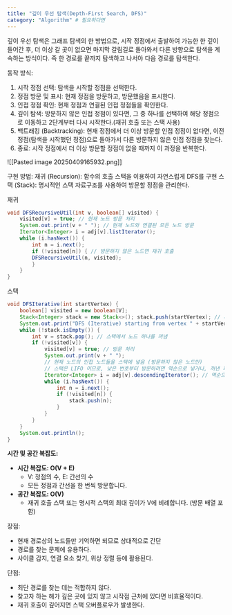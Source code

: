 ```yaml
---
title: "깊이 우선 탐색(Depth-First Search, DFS)"
category: "Algorithm" # 필요하다면
---
```



깊이 우선 탐색은 그래프 탐색의 한 방법으로, 시작 정점에서 출발하여 가능한 한 깊이 들어간 후, 더 이상 갈 곳이 없으면 마지막 갈림길로 돌아와서 다른 방향으로 탐색을 계속하는 방식이다. 즉 한 경로를 끝까지 탐색하고 나서야 다음 경로를 탐색한다. 

동작 방식:
1. 시작 정점 선택: 탐색을 시작할 정점을 선택한다. 
2. 정점 방문 및 표시: 현재 정점을 방문하고, 방문했음을 표시한다. 
3. 인접 정점 확인: 현재 정점과 연결된 인접 정점들을 확인한다.
4. 깊이 탐색: 방문하지 않은 인접 정점이 있다면, 그 중 하나를 선택하여 해당 정점으로 이동하고 2단계부터 다시 시작한다.(재귀 호출 또는 스택 사용)
5. 백트래킹 (Backtracking): 현재 정점에서 더 이상 방문할 인접 정점이 없다면, 이전 정점(탐색을 시작했던 정점)으로 돌아가서 다른 방문하지 않은 인접 정점을 찾는다. 
6. 종료: 시작 정점에서 더 이상 방문할 정점이 없을 때까지 이 과정을 반복한다. 

![[Pasted image 20250409165932.png]]

구현 방법:
	재귀 (Recursion): 함수의 호출 스택을 이용하여 자연스럽게 DFS를 구현
	스택 (Stack): 명시적인 스택 자료구조를 사용하여 방문할 정점을 관리한다. 

재귀
```java
void DFSRecursiveUtil(int v, boolean[] visited) { 
	visited[v] = true; // 현재 노드 방문 처리 
	System.out.print(v + " "); // 현재 노드와 연결된 모든 노드 방문 
	Iterator<Integer> i = adj[v].listIterator(); 
	while (i.hasNext()) { 
		int n = i.next(); 
		if (!visited[n]) { // 방문하지 않은 노드면 재귀 호출 
		DFSRecursiveUtil(n, visited); 
		} 
	} 
}
```

스택
```java
void DFSIterative(int startVertex) { 
	boolean[] visited = new boolean[V]; 
	Stack<Integer> stack = new Stack<>(); stack.push(startVertex); // 시작 노드를 스택에 넣음 
	System.out.print("DFS (Iterative) starting from vertex " + startVertex + ": "); 
	while (!stack.isEmpty()) { 
		int v = stack.pop(); // 스택에서 노드 하나를 꺼냄 
		if (!visited[v]) { 
			visited[v] = true; // 방문 처리 
			System.out.print(v + " "); 
			// 현재 노드의 인접 노드들을 스택에 넣음 (방문하지 않은 노드만) 
			// 스택은 LIFO 이므로, 낮은 번호부터 방문하려면 역순으로 넣거나, 꺼낸 후 방문 처리 
			Iterator<Integer> i = adj[v].descendingIterator(); // 역순으로 넣어야 낮은 번호부터 탐색 가능 
			while (i.hasNext()) { 
				int n = i.next(); 
				if (!visited[n]) { 
					stack.push(n); 
				} 
			} 
		} 
	} 
	System.out.println(); 
}
```

**시간 및 공간 복잡도:**
- **시간 복잡도: O(V + E)**
    - V: 정점의 수, E: 간선의 수
    - 모든 정점과 간선을 한 번씩 방문합니다.
- **공간 복잡도: O(V)**
    - 재귀 호출 스택 또는 명시적 스택의 최대 깊이가 V에 비례합니다. (방문 배열 포함)

장점: 
- 현재 경로상의 노드들만 기억하면 되므로 상대적으로 간단
- 경로를 찾는 문제에 유용하다.
- 사이클 감지, 연결 요소 찾기, 위상 정렬 등에 활용된다. 

단점:
- 최단 경로를 찾는 데는 적합하지 않다.
- 찾고자 하는 해가 깊은 곳에 있지 않고 시작점 근처에 있다면 비효율적이다.
- 재귀 호출이 깊어지면 스택 오버플로우가 발생한다. 
